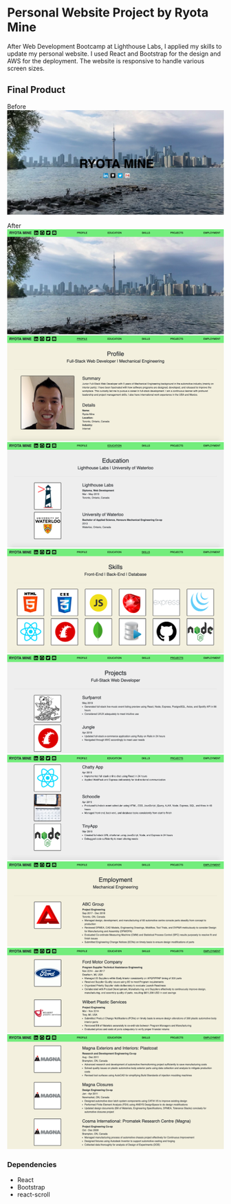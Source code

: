 # Personal Website Project by Ryota Mine

After Web Development Bootcamp at Lighthouse Labs, I applied my skills to update my personal website. I used React and Bootstrap for the design and AWS for the deployment. The website is responsive to handle various screen sizes.

## Final Product

Before
!["Screenshot of website - before - home"](https://github.com/ryotamine/ryotamine.github.io/blob/master/docs/website-before-home.png)

After
!["Screenshot of website - after - home"](https://github.com/ryotamine/ryotamine.github.io/blob/master/docs/website-after-home.png)
!["Screenshot of website - after - profile"](https://github.com/ryotamine/ryotamine.github.io/blob/master/docs/website-after-profile.png)
!["Screenshot of website - after - education"](https://github.com/ryotamine/ryotamine.github.io/blob/master/docs/website-after-education.png)
!["Screenshot of website - after - skills"](https://github.com/ryotamine/ryotamine.github.io/blob/master/docs/website-after-skills.png)
!["Screenshot of website - after - projects - 1"](https://github.com/ryotamine/ryotamine.github.io/blob/master/docs/website-after-projects-1.png)
!["Screenshot of website - after - projects - 2"](https://github.com/ryotamine/ryotamine.github.io/blob/master/docs/website-after-projects-2.png)
!["Screenshot of website - after - employment - 1"](https://github.com/ryotamine/ryotamine.github.io/blob/master/docs/website-after-employment-1.png)
!["Screenshot of website - after - employment - 2"](https://github.com/ryotamine/ryotamine.github.io/blob/master/docs/website-after-employment-2.png)
!["Screenshot of website - after - employment - 3"](https://github.com/ryotamine/ryotamine.github.io/blob/master/docs/website-after-employment-3.png)

### Dependencies

- React
- Bootstrap
- react-scroll
